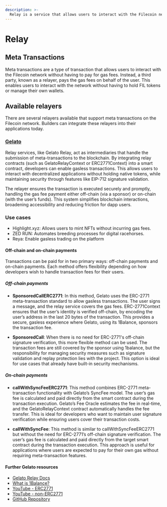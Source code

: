 ```yaml
---
description: >-
  Relay is a service that allows users to interact with the Filecoin network using meta transactions. Users can submit transactions to the network without having to pay gas fees. Instead, a relayer pays the gas fees on behalf of the user. This enables users to interact with the network without having to hold FIL tokens or manage their own wallets.
---
```


# Relay

## Meta Transactions

Meta transactions are a type of transaction that allows users to interact with the Filecoin network without having to pay for gas fees. Instead, a third party, known as a relayer, pays the gas fees on behalf of the user. This enables users to interact with the network without having to hold FIL tokens or manage their own wallets.

## Available relayers

There are several relayers available that support meta transactions on the Filecoin network. Builders can integrate these relayers into their applications today.

### [Gelato](https://gelato.network/)

Relay services, like Gelato Relay, act as intermediaries that handle the submission of meta-transactions to the blockchain. By integrating relay contracts (such as GelatoRelayContext or ERC2771Context) into a smart contract, developers can enable gasless transactions. This allows users to interact with decentralized applications without holding native tokens, while maintaining security through features like EIP-712 signature validation.

The relayer ensures the transaction is executed securely and promptly, handling the gas fee payment either off-chain (via a sponsor) or on-chain (with the user’s funds). This system simplifies blockchain interactions, broadening accessibility and reducing friction for dapp users.

### Use cases

- Highlight.xyz: Allows users to mint NFTs without incurring gas fees.
- ZED RUN: Automates breeding processes for digital racehorses.
- Reya: Enable gasless trading on the platform

#### Off-chain and on-chain payments

Transactions can be paid for in two primary ways: off-chain payments and on-chain payments. Each method offers flexibility depending on how developers wish to handle transaction fees for their users.

##### Off-chain payments

- **SponsoredCallERC2771**: In this method, Gelato uses the ERC-2771 meta-transaction standard to allow gasless transactions. The user signs a message, and the relay service covers the gas fees. ERC-2771Context ensures that the user’s identity is verified off-chain, by encoding the user’s address in the last 20 bytes of the transaction. This provides a secure, gasless experience where Gelato, using its 1Balance, sponsors the transaction fee.

- **SponsoredCall**: When there is no need for ERC-2771's off-chain signature verification, this more flexible method can be used. The transaction fees are still covered by the sponsor using 1balance, but the responsibility for managing security measures such as signature validation and replay protection lies with the project. This option is ideal for use cases that already have built-in security mechanisms.

##### On-chain payments

- **callWithSyncFeeERC2771**: This method combines ERC-2771 meta-transaction functionality with Gelato’s SyncFee model. The user’s gas fee is calculated and paid directly from the smart contract during the transaction execution. Gelato’s Fee Oracle estimates the fee in real-time, and the GelatoRelayContext contract automatically handles the fee transfer. This is ideal for developers who want to maintain user signature verification while ensuring users cover their transaction costs.

- **callWithSyncFee**: This method is similar to callWithSyncFeeERC2771 but without the need for ERC-2771’s off-chain signature verification. The user’s gas fee is calculated and paid directly from the target smart contract during the transaction execution. This approach is useful for applications where users are expected to pay for their own gas without requiring meta-transaction features.

#### Further Gelato resources

- [Gelato Relay Docs](https://docs.gelato.network/web3-services/relay)
- [What is 1Balance?](https://docs.gelato.network/web3-services/1balance)
- [YouTube - ERC2771](https://www.youtube.com/watch?v=P6LlzSzta1Q)
- [YouTube - non-ERC2771](https://youtu.be/shqLPDerunY)
- [GitHub Repository](https://github.com/gelatodigital/how-tos-5-6-7-8-relay-intro-methods)
